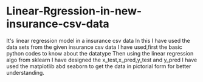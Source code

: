 # Linear-Rgression-in-new-insurance-csv-data
It's linear regression model in a insurance csv data
In this I have used the data sets from the given insurance csv data
I have used,first the basic python codes to know about the datatype
Then using the linear regression algo from sklearn I have designed the x_test,x_pred,y_test and y_pred
I have used the matplotlib abd seaborn to get the data in pictorial form for better understanding.
